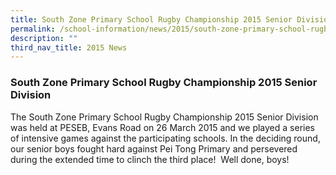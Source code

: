 ```yaml
---
title: South Zone Primary School Rugby Championship 2015 Senior Division
permalink: /school-information/news/2015/south-zone-primary-school-rugby-championship/
description: ""
third_nav_title: 2015 News
---
```

### **South Zone Primary School Rugby Championship 2015 Senior Division**
The South Zone Primary School Rugby Championship 2015 Senior Division was held at PESEB, Evans Road on 26 March 2015 and we played a series of intensive games against the participating schools. In the deciding round, our senior boys fought hard against Pei Tong Primary and persevered during the extended time to clinch the third place!  Well done, boys!